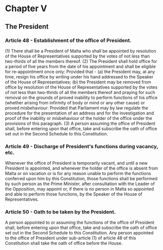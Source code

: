 # Chapter V

## The President

### Article 48 - Establishment of the office of President.

(1) There shall be a President of Malta who shall be appointed by resolution of the House of Representatives supported by the votes of not less than two-thirds of all the members thereof.
(2) The President shall hold office for a period of five years from the date of his appointment and shall be eligible for re-appointment once only:
Provided that -
(a) the President may, at any time, resign his office by writing under his hand addressed to the Speaker of the House of Representatives;
(b) the President may be removed from office by resolution of the House of Representatives supported by the votes of not less than two-thirds of all the members thereof and praying for such removal on the grounds of proved inability to perform functions of his office (whether arising from infirmity of body or mind or any other cause) or proved misbehaviour:
Provided that Parliament may by law regulate the procedure for the presentation of an address and for the investigation and proof of the inability or misbehaviour of the holder of the office under the provisions of this paragraph.
(3) A person assuming the office of President shall, before entering upon that office, take and subscribe the oath of office set out in the Second Schedule to this Constitution.

### Article 49 - Discharge of President's functions during vacancy, etc.

Whenever the office of President is temporarily vacant, and until a new President is appointed, and whenever the holder of the office is absent from Malta or on vacation or is for any reason unable to perform the functions conferred upon him by this Constitution, those functions shall be performed by such person as the Prime Minister, after consultation with the Leader of the Opposition, may appoint or, if there is no person in Malta so appointed and able to perform those functions, by the Speaker of the House of Representatives.

### Article 50 - Oath to be taken by the President.

A person appointed to or assuming the functions of the office of President shall, before entering upon that office, take and subscribe the oath of office set out in the Second Schedule to this Constitution.
Any person appointed to the office of President under sub-article (1) of article 48 of this Constitution shall take the oath of office before the House.
